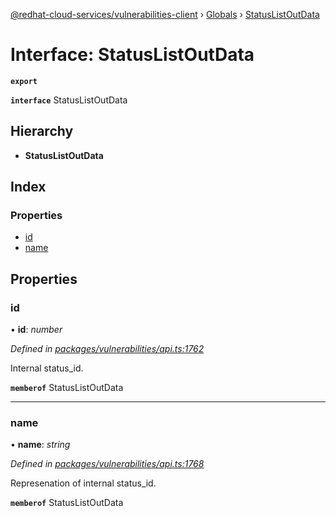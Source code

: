 [@redhat-cloud-services/vulnerabilities-client](../README.md) › [Globals](../globals.md) › [StatusListOutData](statuslistoutdata.md)

# Interface: StatusListOutData

**`export`** 

**`interface`** StatusListOutData

## Hierarchy

* **StatusListOutData**

## Index

### Properties

* [id](statuslistoutdata.md#id)
* [name](statuslistoutdata.md#name)

## Properties

###  id

• **id**: *number*

*Defined in [packages/vulnerabilities/api.ts:1762](https://github.com/RedHatInsights/javascript-clients/blob/master/packages/vulnerabilities/api.ts#L1762)*

Internal status_id.

**`memberof`** StatusListOutData

___

###  name

• **name**: *string*

*Defined in [packages/vulnerabilities/api.ts:1768](https://github.com/RedHatInsights/javascript-clients/blob/master/packages/vulnerabilities/api.ts#L1768)*

Represenation of internal status_id.

**`memberof`** StatusListOutData

